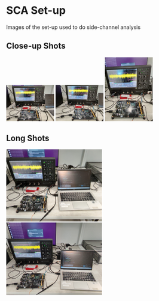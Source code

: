 # SCA Set-up
Images of the set-up used to do side-channel analysis

## Close-up Shots
<img src="./close_up_v1.jpg" width="128" alt= "Close-up shot 1"/>
<img src="./close_up_v2.jpg" width="128" alt= "Close-up shot 2"/>
<img src="./close_up_v3.jpg" width="128"  alt= "Close-up shot 3"/>

## Long Shots
<img src="./long_shot_v1.jpg" width="256"  alt= "Long shot 1"/>
<img src="./long_shot_v2.jpg" width="256"  alt= "Long shot 2"/>